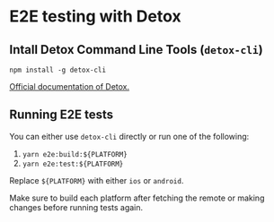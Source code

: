 # E2E testing with Detox

## Intall Detox Command Line Tools (`detox-cli`)

`npm install -g detox-cli`

[Official documentation of Detox.](https://github.com/wix/Detox/tree/master/docs 'Detox documentation')

## Running E2E tests

You can either use `detox-cli` directly or run one of the following:

1. `yarn e2e:build:${PLATFORM}`
2. `yarn e2e:test:${PLATFORM}`

Replace `${PLATFORM}` with either `ios` or `android`.

Make sure to build each platform after fetching the remote or making changes before running tests again.
